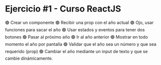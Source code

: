 # Ejercicio #1 - Curso ReactJS

🟢 Crear un componente
🟢 Recibir una prop con el año actual 
🟢 Ojo, usar funciones para sacar el año
🟢 Usar estados y eventos para tener dos botones
    🟢 Pasar al próximo año 
    🟢 Ir al año anterior
    🟢 Mostrar en todo momento el año por pantalla
🟢 Validar que el año sea un número y que sea requerido (prop)
🟢 Cambiar el año mediante un input de texto y que se cambie dinámicamente. 
